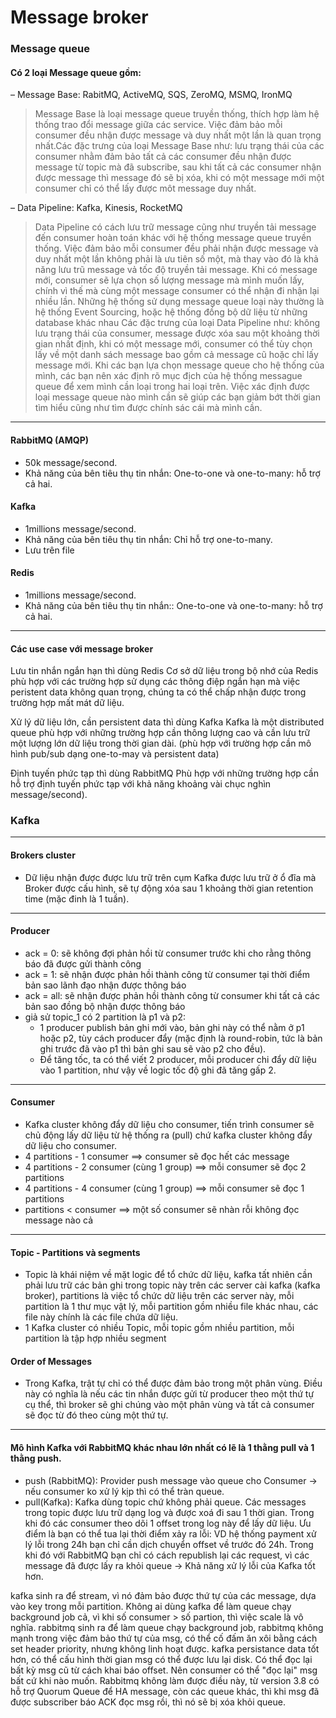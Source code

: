 # Message broker

### Message queue

#### Có 2 loại Message queue gồm:

– Message Base: RabitMQ, ActiveMQ, SQS, ZeroMQ, MSMQ, IronMQ

> Message Base là loại message queue truyền thống, thích hợp làm hệ thống trao đổi message giữa các service. Việc đảm bảo mỗi consumer đều nhận được message và duy nhất một lần là quan trọng nhất.Các đặc trưng của loại Message Base như: lưu trạng thái của các consumer nhằm đảm bảo tất cả các consumer đều nhận được message từ topic mà đã subscribe, sau khi tất cả các consumer nhận được message thì message đó sẽ bị xóa, khi có một message mới một consumer chỉ có thể lấy được môt message duy nhất.

– Data Pipeline: Kafka, Kinesis, RocketMQ

> Data Pipeline có cách lưu trữ message cũng như truyền tải message đến consumer hoàn toán khác với hệ thống message queue truyền thống. Việc đảm bảo mỗi consumer đều phải nhận được message và duy nhất một lần không phải là ưu tiên số một, mà thay vào đó là khả năng lưu trũ message vả tốc độ truyền tải message. Khi có message mới, consumer sẽ lựa chọn số lượng message mà mình muốn lấy, chính vì thế mà cùng một message consumer có thể nhận đi nhận lại nhiều lần. Những hệ thống sử dụng message queue loại này thường là hệ thống Event Sourcing, hoặc hệ thống đồng bộ dữ liệu từ những database khác nhau Các đặc trưng của loại Data Pipeline như: không lưu trạng thái của consumer, message được xóa sau một khoảng thời gian nhất định, khi có một message mới, consumer có thể tùy chọn lấy về một danh sách message bao gồm cả message cũ hoặc chỉ lấy message mới. Khi các bạn lựa chọn message queue cho hệ thống của mình, các bạn nên xác định rõ mục địch của hệ thống messague queue để xem mình cần loại trong hai loại trên. Việc xác định được loại message queue nào mình cần sẽ giúp các bạn giảm bớt thời gian tìm hiểu cũng như tìm được chính sác cái mà mình cần.

***

#### RabbitMQ (AMQP)

* 50k message/second.
* Khả năng của bên tiêu thụ tin nhắn: One-to-one và one-to-many: hỗ trợ cả hai.

#### Kafka

* 1millions message/second.
* Khả năng của bên tiêu thụ tin nhắn: Chỉ hỗ trợ one-to-many.
* Lưu trên file

#### Redis

* 1millions message/second.
* Khả năng của bên tiêu thụ tin nhắn:: One-to-one và one-to-many: hỗ trợ cả hai.

***

#### Các use case với message broker

Lưu tin nhắn ngắn hạn thì dùng Redis Cơ sở dữ liệu trong bộ nhớ của Redis phù hợp với các trường hợp sử dụng các thông điệp ngắn hạn mà việc peristent data không quan trọng, chúng ta có thể chấp nhận được trong trường hợp mất mát dữ liệu.

Xử lý dữ liệu lớn, cần persistent data thì dùng Kafka Kafka là một distributed queue phù hợp với những trường hợp cần thông lượng cao và cần lưu trữ một lượng lớn dữ liệu trong thời gian dài. (phù hợp với trường hợp cần mô hình pub/sub dạng one-to-may và persistent data)

Định tuyến phức tạp thì dùng RabbitMQ Phù hợp với những trường hợp cần hỗ trợ định tuyến phức tạp với khả năng khoảng vài chục nghìn message/second).

### Kafka

***

#### Brokers cluster

* Dữ liệu nhận được được lưu trữ trên cụm Kafka được lưu trữ ở ổ đĩa mà Broker được cấu hình, sẽ tự động xóa sau 1 khoảng thời gian retention time (mặc đinh là 1 tuần).

***

#### Producer

* ack = 0: sẽ không đợi phản hồi từ consumer trước khi cho rằng thông báo đã được gửi thành công
* ack = 1: sẽ nhận được phản hồi thành công từ consumer tại thời điểm bản sao lãnh đạo nhận được thông báo
* ack = all: sẽ nhận được phản hồi thành công từ consumer khi tất cả các bản sao đồng bộ nhận được thông báo
* giả sử topic\_1 có 2 partition là p1 và p2:
  * 1 producer publish bản ghi mới vào, bản ghi này có thể nằm ở p1 hoặc p2, tùy cách producer đẩy (mặc định là round-robin, tức là bản ghi trước đã vào p1 thì bản ghi sau sẽ vào p2 cho đều).
  * Để tăng tốc, ta có thể viết 2 producer, mỗi producer chi đẩy dữ liệu vào 1 partition, như vậy về logic tốc độ ghi đã tăng gấp 2.

***

#### Consumer

* Kafka cluster không đẩy dữ liệu cho consumer, tiến trình consumer sẽ chủ động lấy dữ liệu từ hệ thống ra (pull) chứ kafka cluster không đẩy dữ liệu cho consumer.
* 4 partitions - 1 consumer ==> consumer sẽ đọc hết các message
* 4 partitions - 2 consumer (cùng 1 group) ==> mỗi consumer sẽ đọc 2 partitions
* 4 partitions - 4 consumer (cùng 1 group) ==> mỗi consumer sẽ đọc 1 partitions
* partitions < consumer ==> một số consumer sẽ nhàn rỗi không đọc message nào cả

***

#### Topic - Partitions và segments

* Topic là khái niệm về mặt logic để tổ chức dữ liệu, kafka tất nhiên cần phải lưu trữ các bản ghi trong topic này trên các server cài kafka (kafka broker), partitions là việc tổ chức dữ liệu trên các server này, mỗi partition là 1 thư mục vật lý, mỗi partition gồm nhiều file khác nhau, các file này chính là các file chứa dữ liệu.
* 1 Kafka cluster có nhiều Topic, mỗi topic gồm nhiều partition, mỗi partition là tập hợp nhiều segment

#### Order of Messages 
- Trong Kafka, trật tự chỉ có thể được đảm bảo trong một phân vùng. Điều này có nghĩa là nếu các tin nhắn được gửi từ producer theo một thứ tự cụ thể, thì broker sẽ ghi chúng vào một phân vùng và tất cả consumer sẽ đọc từ đó theo cùng một thứ tự.

***

#### Mô hình Kafka với RabbitMQ khác nhau lớn nhất có lẽ là 1 thằng pull và 1 thằng push.

* push (RabbitMQ): Provider push message vào queue cho Consumer -> nếu consumer ko xử lý kịp thì có thể tràn queue.
* pull(Kafka): Kafka dùng topic chứ không phải queue. Các messages trong topic được lưu trữ dạng log và được xoá đi sau 1 thời gian. Trong khi đó các consumer theo dõi 1 offset trong log này để lấy dữ liệu. Ưu điểm là bạn có thể tua lại thời điểm xảy ra lỗi: VD hệ thống payment xử lý lỗi trong 24h bạn chỉ cần dịch chuyển offset về trước đó 24h. Trong khi đó với RabbitMQ bạn chỉ có cách republish lại các request, vì các message đã được lấy ra khỏi queue -> Khả năng xử lý lỗi của Kafka tốt hơn.

kafka sinh ra để stream, vì nó đảm bảo được thứ tự của các message, dựa vào key trong mỗi partition. Không ai dùng kafka để làm queue chạy background job cả, vì khi số consumer > số partion, thì việc scale là vô nghĩa. rabbitmq sinh ra để làm queue chạy background job, rabbitmq không mạnh trong việc đảm bảo thứ tự của msg, có thể cố đấm ăn xôi bằng cách set header priority, nhưng không linh hoạt được. kafka persistance data tốt hơn, có thể cấu hình thời gian msg có thể được lưu lại disk. Có thể đọc lại bất kỳ msg cũ từ cách khai báo offset. Nên consumer có thể "đọc lại" msg bất cứ khi nào muốn. Rabbitmq không làm được điều này, từ version 3.8 có hỗ trợ Quorum Queue để HA message, còn các queue khác, thì khi msg đã được subscriber báo ACK đọc msg rồi, thì nó sẽ bị xóa khỏi queue.
